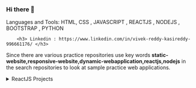 ### Hi there 👋

<!--
**kasivivekkasivivek/kasivivekkasivivek** is a ✨ _special_ ✨ repository because its `README.md` (this file) appears on your GitHub profile.

Here are some ideas to get you started:

- 🔭 I’m currently working on ...
- 🌱 I’m currently learning ReactJS, Node js and complete web developmemt
- 👯 I’m looking to collaborate on ...
- 🤔 I’m looking for help with ...
- 💬 Ask me about ...
- 📫 How to reach me: Linkedin : https://www.linkedin.com/in/vivek-reddy-kasireddy-996661176/ 
- 😄 Pronouns: ...
- ⚡ Fun fact: ...

                        

-->Languages and Tools: HTML, CSS , JAVASCRIPT , REACTJS , NODEJS , BOOTSTRAP , PYTHON 
        <h3> Linkedin : https://www.linkedin.com/in/vivek-reddy-kasireddy-996661176/ </h3>

Since there are various practice repositories use key words **static-website,responsive-website,dynamic-webapplication,reactjs,nodejs** in the search repositories  to look at sample practice web applications.
<details>
  <summary>ReactJS Projects</summary>
  <h1><summary>ReactJS Projects</summary></h1>
  <details>
    <summary></summary>
    <h3>Project Title: </h3>
    <h3>Project Discription:</h3><p> Refer 
    <a href="">ReadMe</a> for better Understanding</p>
    <h3>Live Demo :</h3>
  </details>
  <details>
    <summary>show/hide clock</summary>
    <h3>Project Title  :  show/hide clock </h3>
    <h3>Project Discription:</h3><p>A react demo application to understand the concepts of component life cycle i.e mounting , unmounting, updating state Refer 
    <a href="https://github.com/kasivivekkasivivek/show-hide-clock-react-12-1#readme">ReadMe</a> for better Understanding</p>
    <h3><a href="https://github.com/kasivivekkasivivek/show-hide-clock-react-12-1">Source Code Git Hub</a>
  </details>
  
  
  
   <details>
    <summary></summary>
    <h3>Project Title : Technology Cards</h3>
    <h3>Project Discription:</h3><p> A basic react Js web application to start my react journey ! Refer 
    <a href="https://github.com/kasivivekkasivivek/Technology-Cards-reactBasic-1#readme">ReadMe</a> for better Understanding</p>
    <h3><a href="https://github.com/kasivivekkasivivek/Technology-Cards-reactBasic-1">Source Code Git Hub</a>
  </details>
  
</details>

